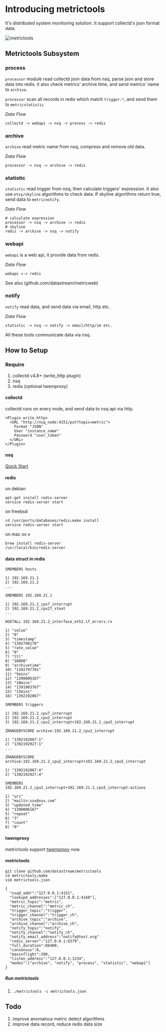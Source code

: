 # Introducing metrictools

It's distributed system monitoring solution. It support collectd's json format data.

![metrictools](images/metrictools-struct.png)
## Metrictools Subsystem

### process

`processor` module read collectd json data from nsq, parse json and store data into redis.
it also check metrics' archive time, and send metrics' name to `archive`.

`processor` scan all records in redis which match `trigger:*`, and send them to `metricstatistic`

*Date Flow*

    collectd -> webapi -> nsq -> process -> redis

### archive

`archive` read metric name from nsq, compress and remove old data.

*Date Flow*

    processor -> nsq -> archive -> redis

### statistic

`statistic` read trigger from nsq, then calculate triggers' expression.
It also use `etsy/skyline` algorithms to check data. If skyline algorithms return true, send data to `metricnotify`.

*Date Flow*

    # calculate expression
    processor -> nsq -> archive -> redis
    # skyline
    redis -> archive -> nsq -> notify

### webapi

`webapi` is a web api, it provide data from redis.

*Date Flow*

    webapi <-> redis

See also (github.com/datastream/metricweb)

### notify

`notify` read data, and send data via email, http etc.

*Date Flow*

    statistic -> nsq -> notify -> email/http/im etc.

All these tools communicate data via nsq.

## How to Setup

### Require
1. collectd v4.8+ (write_http plugin)
1. nsq
1. redis (optional twemproxy)

#### collectd

collectd runs on every node, and send data to nsq api via http.

    <Plugin write_http>
      <URL "http://nsq_node:4151/put?topic=metric">
        Format "JSON"
        User "instance_name"
        Password "user_token"
      </URL>
    </Plugin>

#### nsq

[Quick Start](http://bitly.github.io/nsq/overview/quick_start.html)


#### redis

on debian

    apt-get install redis-server
    service redis-server start

on freebsd

    cd /usr/ports/databases/redis;make install
    service redis-server start

on mac ox x

    brew install redis-server
    /usr/local/bin/redis-server

#### data struct in redis

`SMEMBERS hosts`

    1) 192.169.21.1
    2) 192.169.21.2
    ...

`SMEMBERS 192.169.21.1`

    1) 192.169.21.2_cpu7_interrupt
    2) 192.169.21.2_cpu27_steal
    ...

`HGETALL 192.169.21.2_interface_eth2.if_errors.rx`

    1) "value"
    2) "0"
    3) "timestamp"
    4) "1392798179"
    5) "rate_value"
    6) "0"
    7) "ttl"
    8) "10800"
    9) "archivetime"
    10) "1392797701"
    11) "5mins"
    12) "1390006167"
    13) "10mins"
    14) "1391983767"
    15) "15mins"
    16) "1392192867"

`SMEMBERS triggers`

    1) 192.169.21.2_cpu7_interrupt
    2) 192.169.21.2_cpu2_interrupt
    3) 192.169.21.2_cpu2_interrupt+192.169.21.2_cpu5_interrupt

`ZRANGEBYSCORE archive:192.169.21.2_cpu2_interrupt`

    1) "1392192867:1"
    2) "1392192927:1"
    ...

`ZRANGEBYSCORE archive:192.169.21.2_cpu2_interrupt+192.169.21.2_cpu5_interrupt`

    1) "1392192867:4"
    2) "1392192927:4"

`SMEMBERS 192.169.21.2_cpu2_interrupt+192.169.21.2_cpu5_interrupt:actions`

    1) "uri"
    2) "mailto:xxx@xxx.com"
    3) "updated_time"
    4) "1390006167"
    5) "repeat"
    6) "3"
    7) "count"
    8) "0"

#### twemproxy

metrictools support [twemproxy](https://github.com/twitter/twemproxy) now.

#### metrictools

    git clone github.com/datastream/metrictools
    cd metrictools;make
    vim metrictools.json

    {
      "nsqd_addr":"127.0.0.1:4151",
      "lookupd_addresses":["127.0.0.1:4160"],
      "metric_topic":"metric",
      "metric_channel":"metric_ch",
      "trigger_topic":"trigger",
      "trigger_channel":"trigger_ch",
      "archive_topic":"archive",
      "archive_channel":"archive_ch",
      "notify_topic":"notify",
      "notify_channel":"notify_ch",
      "notify_email_address":"notify@test.org"
      "redis_server":"127.0.0.1:6379",
      "full_duration":86400,
      "consensus":6,
      "maxinflight":200,
      "listen_address":"127.0.0.1:1234",
      "modes":["archive", "notify", "process", "statistic", "webapi"]
    }

##### Run metrictools

1. `./metrictools -c metrictools.json`

## Todo

1. improve anomalous metric detect algorithms
1. improve data record, reduce redis data size
